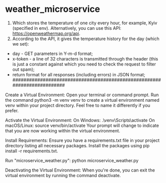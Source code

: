 # weather_microservice

1. Which stores the temperature of one city every hour, for example, Kyiv (specified in env).
Alternatively, you can use this API: https://openweathermap.org/api.
2. According to the API, it gives the temperature history for the day (which we set):
  - day - GET parameters in Y-m-d format;
  - x-token - a line of 32 characters is transmitted through the header (this is just a constant against which you need to check the request to filter out spam);
  - return format for all responses (including errors) in JSON format;
#########################################################################

Create a Virtual Environment:
    Open your terminal or command prompt.
    Run the command python3 -m venv venv to create a virtual environment named venv within your project directory. Feel free to name it differently if you prefer.

Activate the Virtual Environment:
    On Windows: .\venv\Scripts\activate
    On macOS/Linux: source venv/bin/activate
    Your prompt will change to indicate that you are now working within the virtual environment.

Install Requirements:
    Ensure you have a requirements.txt file in your project directory listing all necessary packages.
    Install the packages using pip install -r requirements.txt.

Run "microservice_weather.py":
    python microservice_weather.py
    
Deactivating the Virtual Environment:
    When you're done, you can exit the virtual environment by running the command deactivate.
